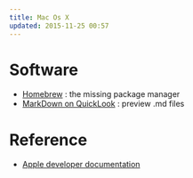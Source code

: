 ```yaml
---
title: Mac Os X
updated: 2015-11-25 00:57
---
```

# Software

- [Homebrew](http://brew.sh/) : the missing package manager
- [MarkDown on QuickLook](http://moss.io/blog/support-for-markdown-in-osx-quicklook/) : preview .md files

# Reference

- [Apple developer documentation](https://developer.apple.com/library/)
